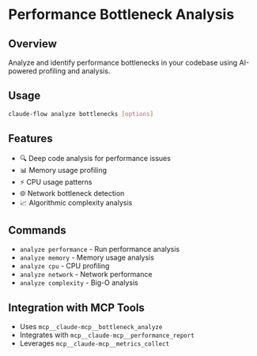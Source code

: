 # Performance Bottleneck Analysis

## Overview
Analyze and identify performance bottlenecks in your codebase using AI-powered profiling and analysis.

## Usage
```bash
claude-flow analyze bottlenecks [options]
```

## Features
- 🔍 Deep code analysis for performance issues
- 📊 Memory usage profiling
- ⚡ CPU usage patterns
- 🌐 Network bottleneck detection
- 📈 Algorithmic complexity analysis

## Commands
- `analyze performance` - Run performance analysis
- `analyze memory` - Memory usage analysis
- `analyze cpu` - CPU profiling
- `analyze network` - Network performance
- `analyze complexity` - Big-O analysis

## Integration with MCP Tools
- Uses `mcp__claude-mcp__bottleneck_analyze`
- Integrates with `mcp__claude-mcp__performance_report`
- Leverages `mcp__claude-mcp__metrics_collect`
